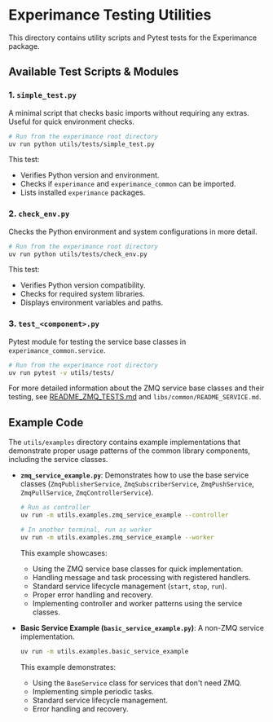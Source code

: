 # Experimance Testing Utilities

This directory contains utility scripts and Pytest tests for the Experimance package.

## Available Test Scripts & Modules

### 1. `simple_test.py`
A minimal script that checks basic imports without requiring any extras. Useful for quick environment checks.

```bash
# Run from the experimance root directory
uv run python utils/tests/simple_test.py
```

This test:
- Verifies Python version and environment.
- Checks if `experimance` and `experimance_common` can be imported.
- Lists installed `experimance` packages.

### 2. `check_env.py`
Checks the Python environment and system configurations in more detail.

```bash
# Run from the experimance root directory
uv run python utils/tests/check_env.py
```

This test:
- Verifies Python version compatibility.
- Checks for required system libraries.
- Displays environment variables and paths.

### 3. `test_<component>.py`
Pytest module for testing the service base classes in `experimance_common.service`.

```bash
# Run from the experimance root directory
uv run pytest -v utils/tests/
```

For more detailed information about the ZMQ service base classes and their testing, see [README_ZMQ_TESTS.md](./README_ZMQ_TESTS.md) and `libs/common/README_SERVICE.md`.


## Example Code

The `utils/examples` directory contains example implementations that demonstrate proper usage patterns of the common library components, including the service classes.

- **`zmq_service_example.py`**: Demonstrates how to use the base service classes (`ZmqPublisherService`, `ZmqSubscriberService`, `ZmqPushService`, `ZmqPullService`, `ZmqControllerService`).
  ```bash
  # Run as controller
  uv run -m utils.examples.zmq_service_example --controller

  # In another terminal, run as worker
  uv run -m utils.examples.zmq_service_example --worker
  ```
  This example showcases:
  - Using the ZMQ service base classes for quick implementation.
  - Handling message and task processing with registered handlers.
  - Standard service lifecycle management (`start`, `stop`, `run`).
  - Proper error handling and recovery.
  - Implementing controller and worker patterns using the service classes.

- **Basic Service Example (`basic_service_example.py`)**: A non-ZMQ service implementation.
  ```bash
  uv run -m utils.examples.basic_service_example
  ```
  This example demonstrates:
  - Using the `BaseService` class for services that don't need ZMQ.
  - Implementing simple periodic tasks.
  - Standard service lifecycle management.
  - Error handling and recovery.
